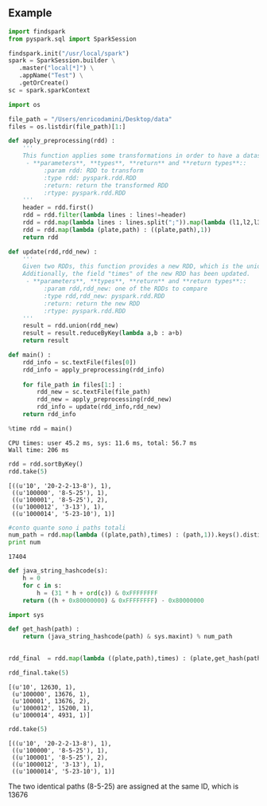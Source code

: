 
## Example


```python
import findspark
from pyspark.sql import SparkSession

findspark.init("/usr/local/spark")
spark = SparkSession.builder \
   .master("local[*]") \
   .appName("Test") \
   .getOrCreate()
sc = spark.sparkContext
```


```python
import os

file_path = "/Users/enricodamini/Desktop/data"
files = os.listdir(file_path)[1:]
```


```python
def apply_preprocessing(rdd) :
    '''
    This function applies some transformations in order to have a dataset with this shape: ((plate,path),times)
     - **parameters**, **types**, **return** and **return types**::
          :param rdd: RDD to transform
          :type rdd: pyspark.rdd.RDD
          :return: return the transformed RDD 
          :rtype: pyspark.rdd.RDD
    '''
    header = rdd.first()
    rdd = rdd.filter(lambda lines : lines!=header)
    rdd = rdd.map(lambda lines : lines.split(";")).map(lambda (l1,l2,l3,l4,l5) : (l1,str(l2))).reduceByKey(lambda g1,g2: str(g1)+"-"+str(g2))
    rdd = rdd.map(lambda (plate,path) : ((plate,path),1))
    return rdd 
```


```python
def update(rdd,rdd_new) :
    '''
    Given two RDDs, this function provides a new RDD, which is the union of the RDDs.
    Additionally, the field "times" of the new RDD has been updated. 
     - **parameters**, **types**, **return** and **return types**::
          :param rdd,rdd_new: one of the RDDs to compare
          :type rdd,rdd_new: pyspark.rdd.RDD
          :return: return the new RDD 
          :rtype: pyspark.rdd.RDD
    '''
    result = rdd.union(rdd_new)
    result = result.reduceByKey(lambda a,b : a+b)
    return result
```


```python
def main() :
    rdd_info = sc.textFile(files[0])
    rdd_info = apply_preprocessing(rdd_info)
    
    for file_path in files[1:] : 
        rdd_new = sc.textFile(file_path)
        rdd_new = apply_preprocessing(rdd_new)
        rdd_info = update(rdd_info,rdd_new)
    return rdd_info    
```


```python
%time rdd = main()
```

    CPU times: user 45.2 ms, sys: 11.6 ms, total: 56.7 ms
    Wall time: 206 ms



```python
rdd = rdd.sortByKey() 
rdd.take(5)
```




    [((u'10', '20-2-2-13-8'), 1),
     ((u'100000', '8-5-25'), 1),
     ((u'100001', '8-5-25'), 2),
     ((u'1000012', '3-13'), 1),
     ((u'1000014', '5-23-10'), 1)]




```python
#conto quante sono i paths totali 
num_path = rdd.map(lambda ((plate,path),times) : (path,1)).keys().distinct().count()
print num
```




    17404




```python
def java_string_hashcode(s):
    h = 0
    for c in s:
        h = (31 * h + ord(c)) & 0xFFFFFFFF
    return ((h + 0x80000000) & 0xFFFFFFFF) - 0x80000000
```


```python
import sys 

def get_hash(path) :
    return (java_string_hashcode(path) & sys.maxint) % num_path 
    
```


```python
rdd_final  = rdd.map(lambda ((plate,path),times) : (plate,get_hash(path),times ))
```


```python
rdd_final.take(5)
```




    [(u'10', 12630, 1),
     (u'100000', 13676, 1),
     (u'100001', 13676, 2),
     (u'1000012', 15200, 1),
     (u'1000014', 4931, 1)]




```python
rdd.take(5)
```




    [((u'10', '20-2-2-13-8'), 1),
     ((u'100000', '8-5-25'), 1),
     ((u'100001', '8-5-25'), 2),
     ((u'1000012', '3-13'), 1),
     ((u'1000014', '5-23-10'), 1)]

The two identical paths (8-5-25) are assigned at the same ID, which is  13676


